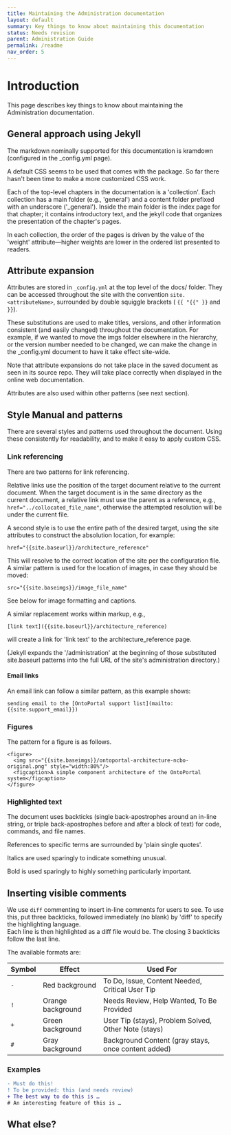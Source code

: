 ```yaml
---
title: Maintaining the Administration documentation
layout: default
summary: Key things to know about maintaining this documentation
status: Needs revision
parent: Administration Guide
permalink: /readme
nav_order: 5
---
```


# Introduction

This page describes key things to know about maintaining the Administration documentation.


## General approach using Jekyll

The markdown nominally supported for this documentation is kramdown
(configured in the _config.yml page).

A default CSS seems to be used that comes with the package. 
So far there hasn't been time to make a more customized CSS work.


Each of the top-level chapters in the documentation is a 'collection'. 
Each collection has a main folder (e.g., 'general') 
and a content folder prefixed with an underscore ('_general'). 
Inside the main folder is the index page for that chapter;
it contains introductory text, 
and the jekyll code that organizes the presentation of the chapter's pages.

In each collection, the order of the pages is driven by the value of the 'weight' 
attribute—higher weights are lower in the ordered list presented to readers.

## Attribute expansion

Attributes are stored in `_config.yml` at the top level of the docs/ folder.
They can be accessed throughout the site with the convention `site.<attributeName>`, 
surrounded by double squiggle brackets ( `{{ "{{" }}` and  `}}`).

These substitutions are used to make titles, versions, and other information
consistent (and easily changed) throughout the documentation. 
For example, if we wanted to move the imgs folder elsewhere in the hierarchy,
or the version number needed to be changed, 
we can make the change in the _config.yml document to have it take effect site-wide.

Note that attribute expansions do not take place in the saved document as seen in its source repo.
They will take place correctly when displayed in the online web documentation.

Attributes are also used within other patterns (see next section).

## Style Manual and patterns

There are several styles and patterns used throughout the document. 
Using these consistently for readability, and to make it easy to apply custom CSS.

### Link referencing

There are two patterns for link referencing. 

Relative links use the position of the target document relative to the current document.
When the target document is in the same directory as the current document, a relative link
must use the parent as a reference, e.g., `href="../collocated_file_name"`, 
otherwise the attempted resolution will be under the current file. 

A second style is to use the entire path of the desired target, 
using the site attributes to construct the absolution location, for example:
```
href="{{site.baseurl}}/architecture_reference"
```
This will resolve to the correct location of the site per the configuration file. 
A similar pattern is used for the location of images, in case they should be moved:
```
src="{{site.baseimgs}}/image_file_name"
```
See below for image formatting and captions.

A similar replacement works within markup, e.g., 
```
[link text]({{site.baseurl}}/architecture_reference)
```
will create a link for 'link text' to the architecture_reference page.

(Jekyll expands the '/administration' at the beginning of those substituted 
site.baseurl patterns into the full URL of the site's administration directory.)

#### Email links

An email link can follow a similar pattern, as this example shows:
```
sending email to the [OntoPortal support list](mailto:{{site.support_email}})
```

### Figures

The pattern for a figure is as follows.
```
<figure>
  <img src="{{site.baseimgs}}/ontoportal-architecture-ncbo-original.png" style="width:80%"/>
  <figcaption>A simple component architecture of the OntoPortal system</figcaption>
</figure>
```

### Highlighted text

The document uses backticks (single back-apostrophes around an in-line string,
or triple back-apostrophes before and after a block of text) for code, commands,
and file names.

References to specific terms are surrounded by 'plain single quotes'.

Italics are used sparingly to indicate something unusual.

Bold is used sparingly to highly something particularly important. 

## Inserting visible comments

We use `diff` commenting to insert in-line comments for users to see.
To use this, put three backticks, followed immediately (no blank) by 'diff' 
to specify the highlighting language.  
Each line is then highlighted as a diff file would be.
The closing 3 backticks follow the last line.

The available formats are:

| Symbol | Effect | Used For |
| ------ | ------ | -------- |
| `-` | Red background | To Do, Issue, Content Needed, Critical User Tip |
| `!` | Orange background |  Needs Review, Help Wanted, To Be Provided |
| `+` | Green background | User Tip (stays), Problem Solved, Other Note (stays) |
| `#` | Gray background | Background Content (gray stays, once content added) |

### Examples

```diff
- Must do this! 
! To be provided: this (and needs review)
+ The best way to do this is …
# An interesting feature of this is …
```

## What else?



